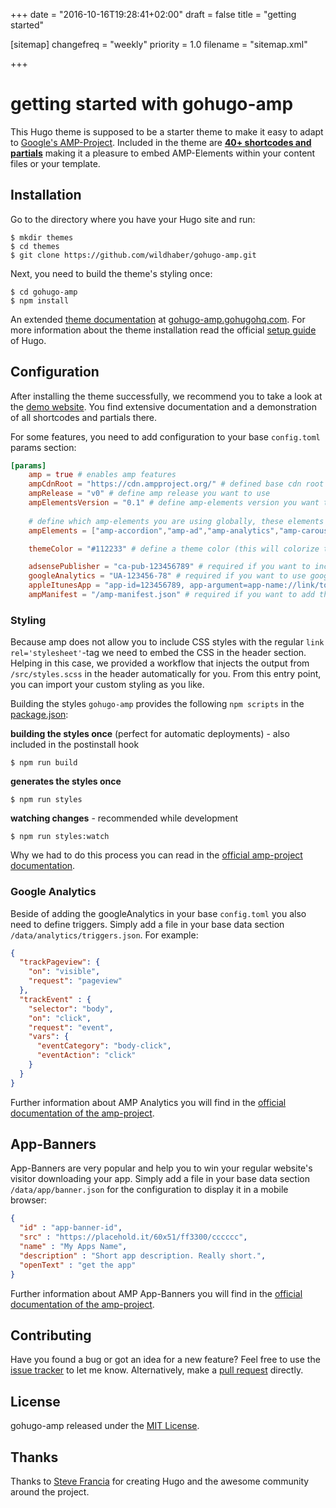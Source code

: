 +++
date = "2016-10-16T19:28:41+02:00"
draft = false
title = "getting started"

[sitemap]
  changefreq = "weekly"
  priority = 1.0
  filename = "sitemap.xml"
  
+++

#  getting started with gohugo-amp

This Hugo theme is supposed to be a starter theme to make it easy to adapt to [Google's AMP-Project](https://www.ampproject.org/). Included in the theme are [**40+ shortcodes and partials**](/shortcodes/) making it a pleasure to embed AMP-Elements within your content files or your template.

## Installation

Go to the directory where you have your Hugo site and run:

```
$ mkdir themes
$ cd themes
$ git clone https://github.com/wildhaber/gohugo-amp.git
```

Next, you need to build the theme's styling once: 

```
$ cd gohugo-amp
$ npm install
```

An extended [theme documentation]((https://gohugo-amp.gohugohq.com)) at [gohugo-amp.gohugohq.com](https://gohugo-amp.gohugohq.com). For more information about the theme installation read the official [setup guide](https://gohugo.io/overview/installing/) of Hugo.

## Configuration

After installing the theme successfully, we recommend you to take a look at the [demo website](https://gohugo-amp.gohugohq.com). You find extensive documentation and a demonstration of all shortcodes and partials there.

For some features, you need to add configuration to your base `config.toml` params section:

```toml
[params]
    amp = true # enables amp features
    ampCdnRoot = "https://cdn.ampproject.org/" # defined base cdn root of the amp projects files
    ampRelease = "v0" # define amp release you want to use
    ampElementsVersion = "0.1" # define amp-elements version you want to use
    
    # define which amp-elements you are using globally, these elements will be included in every page
    ampElements = ["amp-accordion","amp-ad","amp-analytics","amp-carousel","amp-iframe","amp-app-banner","amp-dynamic-css-classes","amp-form","amp-fx-flying-carpet","amp-image-lightbox","amp-lightbox","amp-sidebar","amp-social-share","amp-sticky-ad","amp-user-notification"]

    themeColor = "#112233" # define a theme color (this will colorize the android address-bar)

    adsensePublisher = "ca-pub-123456789" # required if you want to include google adsense
    googleAnalytics = "UA-123456-78" # required if you want to use google analytics
    appleItunesApp = "app-id=123456789, app-argument=app-name://link/to/app-content" # required if you want to add an app banner with iOS app
    ampManifest = "/amp-manifest.json" # required if you want to add the app-banner feature
```


### Styling

Because amp does not allow you to include CSS styles with the regular `link rel='stylesheet'`-tag we need to embed the CSS in the header section. Helping in this case, we provided a workflow that injects the output from `/src/styles.scss` in the header automatically for you. From this entry point, you can import your custom styling as you like.

Building the styles `gohugo-amp` provides the following `npm scripts` in the [package.json](build-process):

**building the styles once** (perfect for automatic deployments) - also included in the postinstall hook
```
$ npm run build
```

**generates the styles once**
```
$ npm run styles
```

**watching changes** - recommended while development
```
$ npm run styles:watch
```

Why we had to do this process you can read in the [official amp-project documentation](https://www.ampproject.org/docs/guides/responsive_amp).

### Google Analytics

Beside of adding the googleAnalytics in your base `config.toml` you also need to define triggers. Simply add a file in your base data section `/data/analytics/triggers.json`. For example:

```json
{
  "trackPageview": {
    "on": "visible",
    "request": "pageview"
  },
  "trackEvent" : {
    "selector": "body",
    "on": "click",
    "request": "event",
    "vars": {
      "eventCategory": "body-click",
      "eventAction": "click"
    }
  }
}
```

Further information about AMP Analytics you will find in the [official documentation of the amp-project](https://www.ampproject.org/docs/reference/components/amp-analytics).

## App-Banners

App-Banners are very popular and help you to win your regular website's visitor downloading your app. Simply add a file in your base data section `/data/app/banner.json` for the configuration to display it in a mobile browser:

```json
{
  "id" : "app-banner-id",
  "src" : "https://placehold.it/60x51/ff3300/cccccc",
  "name" : "My Apps Name",
  "description" : "Short app description. Really short.",
  "openText" : "get the app"
}
```

Further information about AMP App-Banners you will find in the [official documentation of the amp-project](https://www.ampproject.org/docs/reference/components/amp-app-banner).

## Contributing

Have you found a bug or got an idea for a new feature? Feel free to use the [issue tracker](https://github.com/wildhaber/gohugo-amp/issues) to let me know. Alternatively, make a [pull request](https://github.com/wildhaber/gohugo-amp/pulls) directly.

## License

gohugo-amp released under the [MIT License](https://github.com/wildhaber/gohugo-amp/blob/master/LICENSE).

## Thanks

Thanks to [Steve Francia](https://github.com/spf13) for creating Hugo and the awesome community around the project.